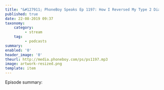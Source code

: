 ```yaml
---
title: "&#127911; PhoneBoy Speaks Ep 1197: How I Reversed My Type 2 Diabetes"
published: true
date: 22-08-2019 09:37
taxonomy:
    category:
         - stream
    tag:
         - podcasts
summary:
enabled: '0'
header_image: '0'
theurl: http://media.phoneboy.com/ps/ps1197.mp3
image: artwork-resized.png
template: item
---
```

 
Episode summary: 
